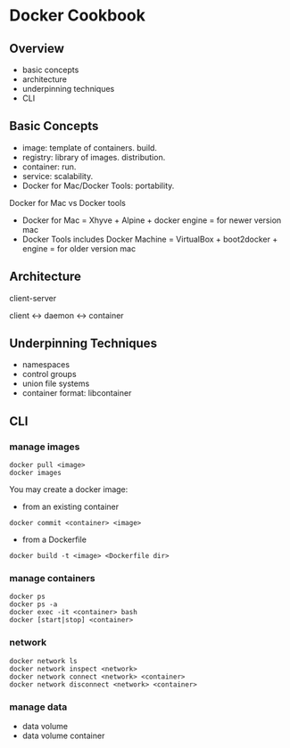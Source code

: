 # Docker Cookbook

## Overview
* basic concepts
* architecture
* underpinning techniques
* CLI

## Basic Concepts
* image: template of containers. build.
* registry: library of images. distribution.
* container: run.
* service: scalability.
* Docker for Mac/Docker Tools: portability.

Docker for Mac vs Docker tools
* Docker for Mac = Xhyve + Alpine + docker engine = for newer version mac
* Docker Tools includes Docker Machine = VirtualBox + boot2docker + engine = for older version mac

## Architecture
client-server

client <-> daemon <-> container

## Underpinning Techniques
* namespaces
* control groups
* union file systems
* container format: libcontainer

## CLI

### manage images

```
docker pull <image>
docker images
```

You may create a docker image:

* from an existing container

```
docker commit <container> <image>
```

* from a Dockerfile

```
docker build -t <image> <Dockerfile dir>
```


### manage containers

```
docker ps
docker ps -a
docker exec -it <container> bash
docker [start|stop] <container>
```

### network

```
docker network ls
docker network inspect <network>
docker network connect <network> <container>
docker network disconnect <network> <container>
```

### manage data

* data volume
* data volume container

